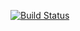 [![Build Status](https://travis-ci.org/wangkuiyi/JupyterBroker.svg?branch=develop)](https://travis-ci.org/wangkuiyi/JupyterBroker)

